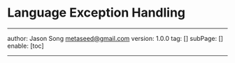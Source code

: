 # Language Exception Handling
---
author: Jason Song <metaseed@gmail.com>
version: 1.0.0
tag: []
subPage: []
enable: [toc]

---

